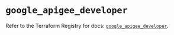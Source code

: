# `google_apigee_developer`

Refer to the Terraform Registry for docs: [`google_apigee_developer`](https://registry.terraform.io/providers/hashicorp/google/6.11.0/docs/resources/apigee_developer).
